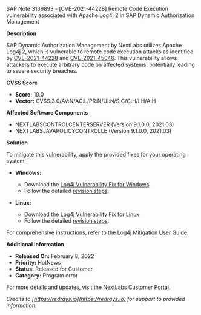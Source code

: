 SAP Note 3139893 - [CVE-2021-44228] Remote Code Execution vulnerability associated with Apache Log4j 2 in SAP Dynamic Authorization Management

**Description**

SAP Dynamic Authorization Management by NextLabs utilizes Apache Log4j 2, which is vulnerable to remote code execution attacks as identified by [CVE-2021-44228](https://cve.mitre.org/cgi-bin/cvename.cgi?name=CVE-2021-44228) and [CVE-2021-45046](https://cve.mitre.org/cgi-bin/cvename.cgi?name=CVE-2021-45046). This vulnerability allows attackers to execute arbitrary code on affected systems, potentially leading to severe security breaches.

**CVSS Score**

- **Score:** 10.0
- **Vector:** CVSS:3.0/AV:N/AC:L/PR:N/UI:N/S:C/C:H/I:H/A:H

**Affected Software Components**

- NEXTLABSCONTROLCENTERSERVER (Version 9.1.0.0, 2021.03)
- NEXTLABSJAVAPOLICYCONTROLLE (Version 9.1.0.0, 2021.03)

**Solution**

To mitigate this vulnerability, apply the provided fixes for your operating system:

- **Windows:**
  - Download the [Log4j Vulnerability Fix for Windows](https://me.sap.com/sap/support/sapnotes/public/services/attachment.htm?iv_key=002075125800000134932022&iv_version=0004&iv_guid=00109B36DB3E1EDC9DFDC34F62C9268E).
  - Follow the detailed [revision steps](https://me.sap.com/sap/support/notes/3139893).

- **Linux:**
  - Download the [Log4j Vulnerability Fix for Linux](https://me.sap.com/sap/support/sapnotes/public/services/attachment.htm?iv_key=002075125800000134932022&iv_version=0004&iv_guid=00109B36D66A1EEC9DFDC35F972316DB).
  - Follow the detailed [revision steps](https://me.sap.com/sap/support/notes/3139893).

For comprehensive instructions, refer to the [Log4j Mitigation User Guide](https://me.sap.com/sap/support/sapnotes/public/services/attachment.htm?iv_key=002075125800000134932022&iv_version=0004&iv_guid=00109B36DB3E1EDC9DFDC870F7BCA68E).

**Additional Information**

- **Released On:** February 8, 2022
- **Priority:** HotNews
- **Status:** Released for Customer
- **Category:** Program error

For more details and updates, visit the [NextLabs Customer Portal](https://me.sap.com/).

*Credits to [https://redrays.io](https://redrays.io) for support to provided information.*